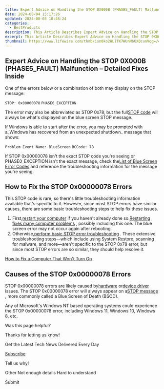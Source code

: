 ```yaml
---
title: Expert Advice on Handling the STOP 0X000B (PHASE5_FAULT) Malfunction – Detailed Fixes Inside
date: 2024-08-04 15:17:26
updated: 2024-08-05 10:48:24
categories:
  - BestProducts
description: This Article Describes Expert Advice on Handling the STOP 0X000B (PHASE5_FAULT) Malfunction – Detailed Fixes Inside
excerpt: This Article Describes Expert Advice on Handling the STOP 0X000B (PHASE5_FAULT) Malfunction – Detailed Fixes Inside
thumbnail: https://www.lifewire.com/thmb/isn0ko2HLlTK7WUnMbUXQcunVqg=/400x300/filters:no_upscale():max_bytes(150000):strip_icc():format(webp)/blue-screen-of-death-bsod-windows-56a6faab3df78cf772913ee6.png
---
```


## Expert Advice on Handling the STOP 0X000B (PHASE5_FAULT) Malfunction – Detailed Fixes Inside
 One of the errors below or a combination of both may display on the STOP message:  

 `STOP: 0x00000078`
`PHASE0_EXCEPTION`

 The error may also be abbreviated as STOP 0x78, but the full[STOP code](https://www.lifewire.com/what-is-a-stop-code-2625685) will always be what's displayed on the blue screen STOP message.

 If Windows is able to start after the error, you may be prompted with a_Windows has recovered from an unexpected shutdown_ message that shows:  

 `Problem Event Name: BlueScreen`
`BCCode: 78`

 If STOP 0x00000078 isn't the exact STOP code you're seeing or PHASE0\_EXCEPTION isn't the exact message, check the[List of Blue Screen Error Codes](https://www.lifewire.com/blue-screen-error-codes-4065576) and reference the troubleshooting information for the message you're seeing.

## How to Fix the STOP 0x00000078 Errors

 This STOP code is rare, so there's little troubleshooting information available that's specific to it. However, since most STOP errors have similar causes, there are some basic troubleshooting steps to help fix these issues.  

1. First,[restart your computer](https://www.lifewire.com/how-to-reboot-a-computer-2624568) if you haven't already done so.[Restarting fixes many computer problems](https://www.lifewire.com/why-does-restarting-seem-to-fix-most-computer-problems-2624569) , possibly including this one. The blue screen error may not occur again after rebooting.
2. Otherwise,[perform basic STOP error troubleshooting](https://www.lifewire.com/how-to-fix-a-blue-screen-of-death-2624518) . These extensive troubleshooting steps—which include using System Restore, scanning for malware, and more—aren't specific to the STOP 0x78 error, but since most STOP errors are so similar, they should help resolve it.

[How to Fix a Computer That Won't Turn On](https://www.lifewire.com/how-do-i-get-my-computer-fixed-2625167)

## Causes of the STOP 0x00000078 Errors

 STOP 0x00000078 errors are likely caused by[hardware](https://www.lifewire.com/computer-hardware-2625895) or[device driver](https://www.lifewire.com/what-is-a-device-driver-2625796) issues. The STOP 0x00000078 error will always appear on a[STOP message](https://www.lifewire.com/blue-screen-of-death-bsod-2625816) , more commonly called a Blue Screen of Death (BSOD).  

 Any of Microsoft's Windows NT based operating systems could experience the STOP 0x00000078 error, including Windows 11, Windows 10, Windows 8, etc.

Was this page helpful?

Thanks for letting us know!

 Get the Latest Tech News Delivered Every Day

[Subscribe](https://www.lifewire.com/#)

Tell us why!

 Other  Not enough details  Hard to understand

 Submit

<ins class="adsbygoogle"
     style="display:block"
     data-ad-format="autorelaxed"
     data-ad-client="ca-pub-7571918770474297"
     data-ad-slot="1223367746"></ins>



<ins class="adsbygoogle"
     style="display:block"
     data-ad-client="ca-pub-7571918770474297"
     data-ad-slot="8358498916"
     data-ad-format="auto"
     data-full-width-responsive="true"></ins>

